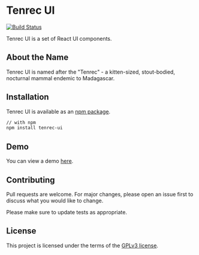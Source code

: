 # Tenrec UI

[![Build Status](https://travis-ci.org/rabidkitten/tenrec-ui.svg?branch=main)](https://travis-ci.org/rabidkitten/tenrec-ui)

Tenrec UI is a set of React UI components.

## About the Name

Tenrec UI is named after the "Tenrec" - a kitten-sized, stout-bodied, nocturnal mammal endemic to Madagascar.

## Installation

Tenrec UI is available as an [npm package](https://www.npmjs.com/package/tenrec-ui).

```sh
// with npm
npm install tenrec-ui
```

## Demo

You can view a demo [here](https://codesandbox.io/s/tenrec-ui-m3kor).

## Contributing

Pull requests are welcome. For major changes, please open an issue first to discuss what you would like to change.

Please make sure to update tests as appropriate.

## License

This project is licensed under the terms of the [GPLv3 license](https://choosealicense.com/licenses/gpl-3.0/).
